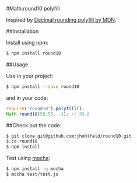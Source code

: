 #Math.round10 polyfill

Inspired by [Decimal rounding polyfill by MDN](https://developer.mozilla.org/en/docs/Web/JavaScript/Reference/Global_Objects/Math/round#Decimal_rounding).

##Installation

Install using npm:

```bash
$ npm install round10
```

##Usage

Use in your project:

```bash
$ npm install --save round10
```

and in your code:

```javascript
require('round10').polyfill();
Math.round10(55.55, -1); // 55.6
```

##Check out the code:

```bash
$ git clone git@github.com:jhohlfeld/round10.git
$ cd round10
$ npm install
```

Test using [mocha](http://mochajs.org/):

```bash
$ npm install -g mocha
$ mocha test/test.js
```